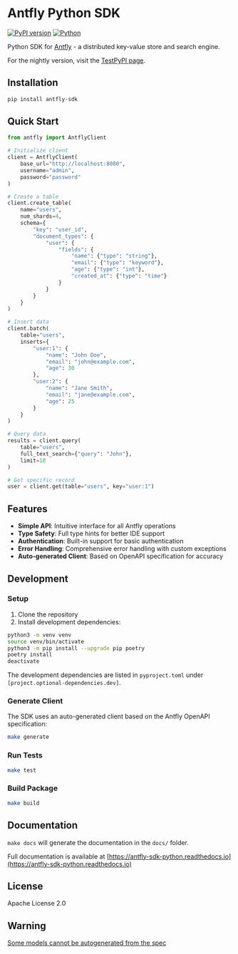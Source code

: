 # Antfly Python SDK

[![PyPI version](https://badge.fury.io/py/antfly.svg)](https://badge.fury.io/py/antfly)
[![Python](https://img.shields.io/pypi/pyversions/antfly.svg)](https://pypi.org/project/antfly/)

Python SDK for [Antfly](https://github.com/antflydb/antfly) - a distributed key-value store and search engine.

For the nightly version, visit the [TestPyPI page](https://test.pypi.org/project/antfly-sdk/).

## Installation

```bash
pip install antfly-sdk
```

## Quick Start

```python
from antfly import AntflyClient

# Initialize client
client = AntflyClient(
    base_url="http://localhost:8080",
    username="admin",
    password="password"
)

# Create a table
client.create_table(
    name="users",
    num_shards=4,
    schema={
        "key": "user_id",
        "document_types": {
            "user": {
                "fields": {
                    "name": {"type": "string"},
                    "email": {"type": "keyword"},
                    "age": {"type": "int"},
                    "created_at": {"type": "time"}
                }
            }
        }
    }
)

# Insert data
client.batch(
    table="users",
    inserts={
        "user:1": {
            "name": "John Doe",
            "email": "john@example.com",
            "age": 30
        },
        "user:2": {
            "name": "Jane Smith",
            "email": "jane@example.com",
            "age": 25
        }
    }
)

# Query data
results = client.query(
    table="users",
    full_text_search={"query": "John"},
    limit=10
)

# Get specific record
user = client.get(table="users", key="user:1")
```

## Features

- **Simple API**: Intuitive interface for all Antfly operations
- **Type Safety**: Full type hints for better IDE support
- **Authentication**: Built-in support for basic authentication
- **Error Handling**: Comprehensive error handling with custom exceptions
- **Auto-generated Client**: Based on OpenAPI specification for accuracy

## Development

### Setup

1. Clone the repository
2. Install development dependencies:

```bash
python3 -m venv venv
source venv/bin/activate
python3 -m pip install --upgrade pip poetry
poetry install
deactivate
```

The development dependencies are listed in `pyproject.toml` under `[project.optional-dependencies.dev]`.


### Generate Client

The SDK uses an auto-generated client based on the Antfly OpenAPI specification:

```bash
make generate
```

### Run Tests

```bash
make test
```

### Build Package

```bash
make build
```

## Documentation

`make docs` will generate the documentation in the `docs/` folder.

Full documentation is available at [https://antfly-sdk-python.readthedocs.io](https://antfly-sdk-python.readthedocs.io)

## License

Apache License 2.0

## Warning

[Some models cannot be autogenerated from the spec](https://github.com/openapi-generators/openapi-python-client/issues/1123)
